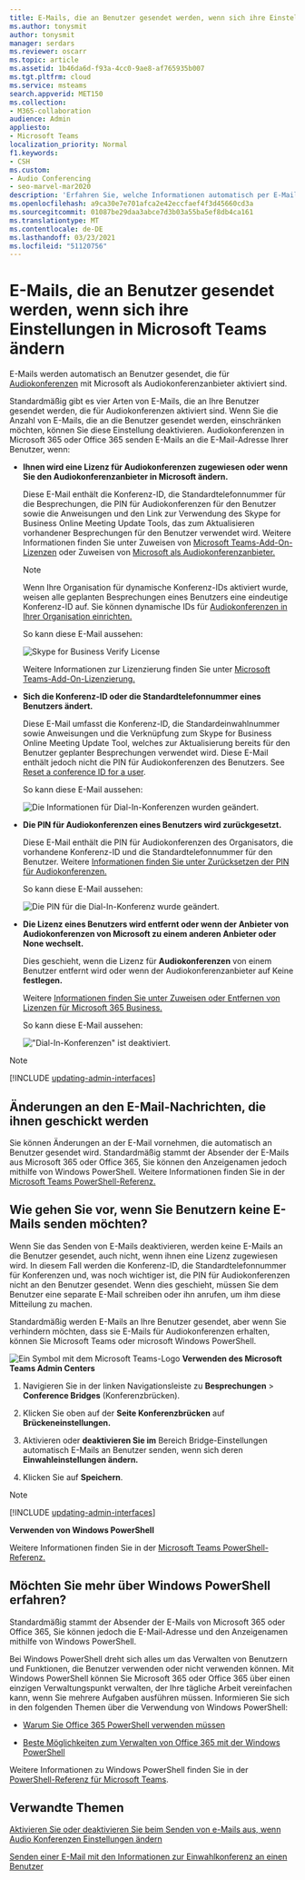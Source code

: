 ```yaml
---
title: E-Mails, die an Benutzer gesendet werden, wenn sich ihre Einstellungen ändern
ms.author: tonysmit
author: tonysmit
manager: serdars
ms.reviewer: oscarr
ms.topic: article
ms.assetid: 1b46da6d-f93a-4cc0-9ae8-af765935b007
ms.tgt.pltfrm: cloud
ms.service: msteams
search.appverid: MET150
ms.collection:
- M365-collaboration
audience: Admin
appliesto:
- Microsoft Teams
localization_priority: Normal
f1.keywords:
- CSH
ms.custom:
- Audio Conferencing
- seo-marvel-mar2020
description: 'Erfahren Sie, welche Informationen automatisch per E-Mail an Benutzer gesendet werden, wenn sich ihre Einstellungen für Einwahlkonferenzen in Microsoft Teams ändern. '
ms.openlocfilehash: a9ca30e7e701afca2e42eccfaef4f3d45660cd3a
ms.sourcegitcommit: 01087be29daa3abce7d3b03a55ba5ef8db4ca161
ms.translationtype: MT
ms.contentlocale: de-DE
ms.lasthandoff: 03/23/2021
ms.locfileid: "51120756"
---
```

# <a name="emails-sent-to-users-when-their-settings-change-in-microsoft-teams"></a>E-Mails, die an Benutzer gesendet werden, wenn sich ihre Einstellungen in Microsoft Teams ändern

E-Mails werden automatisch an Benutzer gesendet, die für [Audiokonferenzen](set-up-audio-conferencing-in-teams.md) mit Microsoft als Audiokonferenzanbieter aktiviert sind.

Standardmäßig gibt es vier Arten von E-Mails, die an Ihre Benutzer gesendet werden, die für Audiokonferenzen aktiviert sind. Wenn Sie die Anzahl von E-Mails, die an die Benutzer gesendet werden, einschränken möchten, können Sie diese Einstellung deaktivieren. Audiokonferenzen in Microsoft 365 oder Office 365 senden E-Mails an die E-Mail-Adresse Ihrer Benutzer, wenn:

- **Ihnen wird eine Lizenz für Audiokonferenzen zugewiesen oder wenn Sie den Audiokonferenzanbieter in Microsoft ändern.**

     Diese E-Mail enthält die Konferenz-ID, die Standardtelefonnummer für die Besprechungen, die PIN für Audiokonferenzen für den Benutzer sowie die Anweisungen und den Link zur Verwendung des Skype for Business Online Meeting Update Tools, das zum Aktualisieren vorhandener Besprechungen für den Benutzer verwendet wird. Weitere Informationen finden Sie unter Zuweisen von [Microsoft Teams-Add-On-Lizenzen](./teams-add-on-licensing/microsoft-teams-add-on-licensing.md) oder Zuweisen von [Microsoft als Audiokonferenzanbieter.](/SkypeForBusiness/audio-conferencing-in-office-365/assign-microsoft-as-the-audio-conferencing-provider)

    > [!NOTE]
    > Wenn Ihre Organisation für dynamische Konferenz-IDs aktiviert wurde, weisen alle geplanten Besprechungen eines Benutzers eine eindeutige Konferenz-ID auf. Sie können dynamische IDs für [Audiokonferenzen in Ihrer Organisation einrichten.](/skypeforbusiness/audio-conferencing-in-office-365/reset-a-conference-id-for-a-user) 

    So kann diese E-Mail aussehen:

     ![Skype for Business Verify License](media/teams-emails-sent-to-users-when-settings-change-image1.png)

    Weitere Informationen zur Lizenzierung finden Sie unter [Microsoft Teams-Add-On-Lizenzierung.](./teams-add-on-licensing/microsoft-teams-add-on-licensing.md)

- **Sich die Konferenz-ID oder die Standardtelefonnummer eines Benutzers ändert.**

    Diese E-Mail umfasst die Konferenz-ID, die Standardeinwahlnummer sowie Anweisungen und die Verknüpfung zum Skype for Business Online Meeting Update Tool, welches zur Aktualisierung bereits für den Benutzer geplanter Besprechungen verwendet wird. Diese E-Mail enthält jedoch nicht die PIN für Audiokonferenzen des Benutzers. See [Reset a conference ID for a user](reset-a-conference-id-for-a-user-in-teams.md).

    So kann diese E-Mail aussehen:

     ![Die Informationen für Dial-In-Konferenzen wurden geändert.](media/teams-emails-sent-to-users-when-settings-change-image2.png)

- **Die PIN für Audiokonferenzen eines Benutzers wird zurückgesetzt.**

    Diese E-Mail enthält die PIN für Audiokonferenzen des Organisators, die vorhandene Konferenz-ID und die Standardtelefonnummer für den Benutzer. Weitere [Informationen finden Sie unter Zurücksetzen der PIN für Audiokonferenzen.](reset-the-audio-conferencing-pin-in-teams.md)
    
     So kann diese E-Mail aussehen:
    
     ![Die PIN für die Dial-In-Konferenz wurde geändert.](media/teams-emails-sent-to-users-when-settings-change-image3.png)
  
- **Die Lizenz eines Benutzers wird entfernt oder wenn der Anbieter von Audiokonferenzen von Microsoft zu einem anderen Anbieter oder None wechselt.**

    Dies geschieht, wenn die Lizenz für **Audiokonferenzen** von einem Benutzer entfernt wird oder wenn der Audiokonferenzanbieter auf Keine **festlegen.**

    Weitere [Informationen finden Sie unter Zuweisen oder Entfernen von Lizenzen für Microsoft 365 Business.](https://support.office.com/article/997596b5-4173-4627-b915-36abac6786dc)

    So kann diese E-Mail aussehen:

     !["Dial-In-Konferenzen" ist deaktiviert.](media/teams-emails-sent-to-users-when-settings-change-image4.png)

> [!NOTE]
> [!INCLUDE [updating-admin-interfaces](includes/updating-admin-interfaces.md)]

## <a name="make-changes-to-the-email-messages-that-are-sent-to-them"></a>Änderungen an den E-Mail-Nachrichten, die ihnen geschickt werden

Sie können Änderungen an der E-Mail vornehmen, die automatisch an Benutzer gesendet wird. Standardmäßig stammt der Absender der E-Mails aus Microsoft 365 oder Office 365, Sie können den Anzeigenamen jedoch mithilfe von Windows PowerShell. Weitere Informationen finden Sie in der [Microsoft Teams PowerShell-Referenz.](/powershell/module/teams/?view=teams-ps)

## <a name="what-if-you-dont-want-email-to-be-sent-to-them"></a>Wie gehen Sie vor, wenn Sie Benutzern keine E-Mails senden möchten?

Wenn Sie das Senden von E-Mails deaktivieren, werden keine E-Mails an die Benutzer gesendet, auch nicht, wenn ihnen eine Lizenz zugewiesen wird. In diesem Fall werden die Konferenz-ID, die Standardtelefonnummer für Konferenzen und, was noch wichtiger ist, die PIN für Audiokonferenzen nicht an den Benutzer gesendet. Wenn dies geschieht, müssen Sie dem Benutzer eine separate E-Mail schreiben oder ihn anrufen, um ihm diese Mitteilung zu machen.

Standardmäßig werden E-Mails an Ihre Benutzer gesendet, aber wenn Sie verhindern möchten, dass sie E-Mails für Audiokonferenzen erhalten, können Sie Microsoft Teams oder microsoft Windows PowerShell. 

![Ein Symbol mit dem Microsoft Teams-Logo](media/teams-logo-30x30.png) **Verwenden des Microsoft Teams Admin Centers**

1. Navigieren Sie in der linken Navigationsleiste zu **Besprechungen** > **Conference Bridges** (Konferenzbrücken). 

2. Klicken Sie oben auf der **Seite Konferenzbrücken** auf **Brückeneinstellungen.** 

3. Aktivieren oder **deaktivieren Sie im** Bereich Bridge-Einstellungen automatisch E-Mails an Benutzer senden, wenn sich deren **Einwahleinstellungen ändern.**

4. Klicken Sie auf **Speichern**.

> [!Note]
> [!INCLUDE [updating-admin-interfaces](includes/updating-admin-interfaces.md)]

**Verwenden von Windows PowerShell**

Weitere Informationen finden Sie in der [Microsoft Teams PowerShell-Referenz.](/powershell/module/teams/?view=teams-ps)


## <a name="want-to-know-more-about-windows-powershell"></a>Möchten Sie mehr über Windows PowerShell erfahren?

Standardmäßig stammt der Absender der E-Mails von Microsoft 365 oder Office 365, Sie können jedoch die E-Mail-Adresse und den Anzeigenamen mithilfe von Windows PowerShell. 

Bei Windows PowerShell dreht sich alles um das Verwalten von Benutzern und Funktionen, die Benutzer verwenden oder nicht verwenden können. Mit Windows PowerShell können Sie Microsoft 365 oder Office 365 über einen einzigen Verwaltungspunkt verwalten, der Ihre tägliche Arbeit vereinfachen kann, wenn Sie mehrere Aufgaben ausführen müssen. Informieren Sie sich in den folgenden Themen über die Verwendung von Windows PowerShell:

  - [Warum Sie Office 365 PowerShell verwenden müssen](/microsoft-365/enterprise/why-you-need-to-use-microsoft-365-powershell)

  - [Beste Möglichkeiten zum Verwalten von Office 365 mit der Windows PowerShell](/previous-versions//dn568025(v=technet.10))

Weitere Informationen zu Windows PowerShell finden Sie in der [PowerShell-Referenz für Microsoft Teams](/powershell/module/teams/?view=teams-ps).


## <a name="related-topics"></a>Verwandte Themen

[Aktivieren Sie oder deaktivieren Sie beim Senden von e-Mails aus, wenn Audio Konferenzen Einstellungen ändern](enable-or-disable-sending-emails-when-their-settings-change-in-teams.md)

[Senden einer E-Mail mit den Informationen zur Einwahlkonferenz an einen Benutzer](send-an-email-to-a-user-with-their-dial-in-information-in-teams.md)